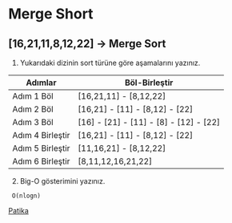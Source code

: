 # Merge Short 

## [16,21,11,8,12,22] -> Merge Sort

1. Yukarıdaki dizinin sort türüne göre aşamalarını yazınız.

Adımlar | Böl-Birleştir
-- | --
Adım 1 Böl | [16,21,11] - [8,12,22]
Adım 2 Böl | [16,21] - [11] - [8,12] - [22]
Adım 3 Böl | [16] - [21] - [11] - [8] - [12] - [22]
Adım 4 Birleştir | [16,21] - [11] - [8,12] - [22]
Adım 5 Birleştir| [11,16,21] - [8,12,22]
Adım 6 Birleştir | [8,11,12,16,21,22]

2. Big-O gösterimini yazınız.

```
 O(nlogn)
 ```
 [Patika](https://www.patika.dev/tr)
